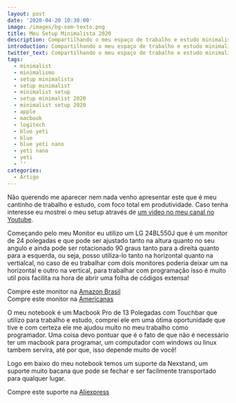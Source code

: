```yaml
---
layout: post
date: '2020-04-20 10:30:00'
image: /images/bg-sem-texto.png
title: Meu Setup Minimalista 2020
description: Compartilhando o meu espaço de trabalho e estudo minimalista com vocês
introduction: Compartilhando o meu espaço de trabalho e estudo minimalista com vocês
twitter_text: Compartilhando o meu espaço de trabalho e estudo minimalista com vocês
tags:
  - minimalist
  - minimalismo
  - setup minimalista
  - setup minimalist
  - minimalist setup
  - setup minimalist 2020
  - minimalist setup 2020
  - apple
  - macbook
  - logitech
  - blue yeti
  - blue
  - blue yeti nano
  - yeti nano
  - yeti
  - ''
categories:
  - Artigo
---
```

Não querendo me aparecer nem nada venho apresentar este que é meu cantinho de trabalho e estudo, com foco total em produtividade. Caso tenha interesse eu mostrei o meu setup através de [um video no meu canal no Youtube](https://youtu.be/-CQOqrMnsBA).

Começando pelo meu Monitor eu utilizo um LG 24BL550J que é um monitor de 24 polegadas e que pode ser ajustado tanto na altura quanto no seu angulo e ainda pode ser rotacionado 90 graus tanto para a direita quanto para a esquerda, ou seja, posso utiliza-lo tanto na horizontal quanto na vertialcal, no caso de eu trabalhar com dois monitores poderia deixar um na horizontal e outro na vertical, para trabalhar com programação isso é muito util pois facilita na hora de abrir uma folha de códigos extensa!

Compre este monitor na [Amazon Brasil](https://amzn.to/2z9nKNl)\
Compre este monitor na [Americanas](https://fas.st/oCxrt)

O meu notebook é um Macbook Pro de 13 Polegadas com Touchbar que utilizo para trabalho e estudo, comprei ele em uma ótima oportunidade que tive e com certeza ele me ajudou muito no meu trabalho como programador. Uma coisa devo pontuar que é o fato de que não é necessário ter um macbook para programar, um computador com windows ou linux tambem servira, até por que, isso depende muito de você!

Logo em baixo do meu notebook temos um suporte da Nexstand, um suporte muito bacana que pode se fechar e ser facilmente transportado para qualquer lugar.

Compre este suporte na [Aliexpress](https://ali.ski/LhtbS)